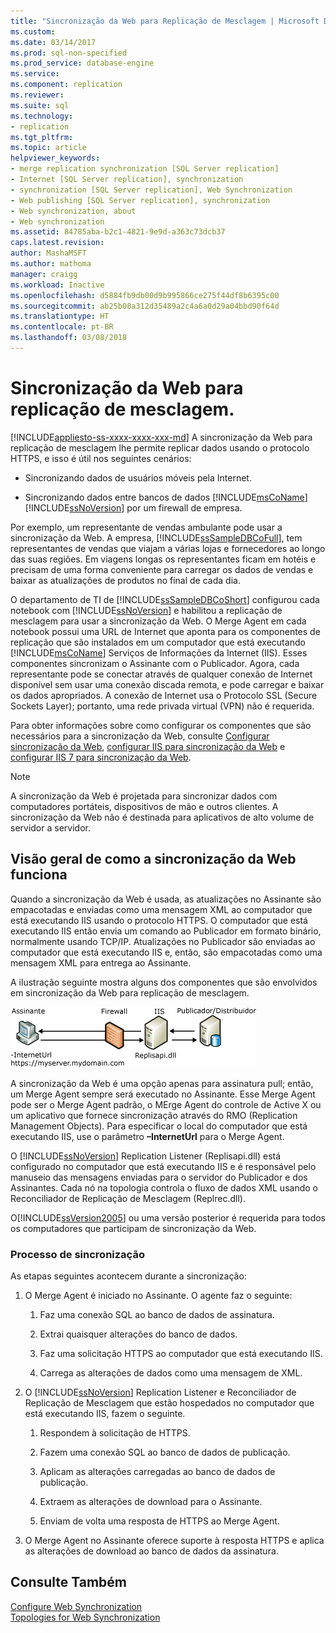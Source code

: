 ```yaml
---
title: "Sincronização da Web para Replicação de Mesclagem | Microsoft Docs"
ms.custom: 
ms.date: 03/14/2017
ms.prod: sql-non-specified
ms.prod_service: database-engine
ms.service: 
ms.component: replication
ms.reviewer: 
ms.suite: sql
ms.technology:
- replication
ms.tgt_pltfrm: 
ms.topic: article
helpviewer_keywords:
- merge replication synchronization [SQL Server replication]
- Internet [SQL Server replication], synchronization
- synchronization [SQL Server replication], Web Synchronization
- Web publishing [SQL Server replication], synchronization
- Web synchronization, about
- Web synchronization
ms.assetid: 84785aba-b2c1-4821-9e9d-a363c73dcb37
caps.latest.revision: 
author: MashaMSFT
ms.author: mathoma
manager: craigg
ms.workload: Inactive
ms.openlocfilehash: d5884fb9db00d9b995866ce275f44df8b6395c00
ms.sourcegitcommit: ab25b08a312d35489a2c4a6a0d29a04bbd90f64d
ms.translationtype: HT
ms.contentlocale: pt-BR
ms.lasthandoff: 03/08/2018
---
```

# <a name="web-synchronization-for-merge-replication"></a>Sincronização da Web para replicação de mesclagem.
[!INCLUDE[appliesto-ss-xxxx-xxxx-xxx-md](../../includes/appliesto-ss-xxxx-xxxx-xxx-md.md)]
  A sincronização da Web para replicação de mesclagem lhe permite replicar dados usando o protocolo HTTPS, e isso é útil nos seguintes cenários:  
  
-   Sincronizando dados de usuários móveis pela Internet.  
  
-   Sincronizando dados entre bancos de dados [!INCLUDE[msCoName](../../includes/msconame-md.md)][!INCLUDE[ssNoVersion](../../includes/ssnoversion-md.md)] por um firewall de empresa.  
  
 Por exemplo, um representante de vendas ambulante pode usar a sincronização da Web. A empresa, [!INCLUDE[ssSampleDBCoFull](../../includes/sssampledbcofull-md.md)], tem representantes de vendas que viajam a várias lojas e fornecedores ao longo das suas regiões. Em viagens longas os representantes ficam em hotéis e precisam de uma forma conveniente para carregar os dados de vendas e baixar as atualizações de produtos no final de cada dia.  
  
 O departamento de TI de [!INCLUDE[ssSampleDBCoShort](../../includes/sssampledbcoshort-md.md)] configurou cada notebook com [!INCLUDE[ssNoVersion](../../includes/ssnoversion-md.md)] e habilitou a replicação de mesclagem para usar a sincronização da Web. O Merge Agent em cada notebook possui uma URL de Internet que aponta para os componentes de replicação que são instalados em um computador que está executando [!INCLUDE[msCoName](../../includes/msconame-md.md)] Serviços de Informações da Internet (IIS). Esses componentes sincronizam o Assinante com o Publicador. Agora, cada representante pode se conectar através de qualquer conexão de Internet disponível sem usar uma conexão discada remota, e pode carregar e baixar os dados apropriados. A conexão de Internet usa o Protocolo SSL (Secure Sockets Layer); portanto, uma rede privada virtual (VPN) não é requerida.  
  
 Para obter informações sobre como configurar os componentes que são necessários para a sincronização da Web, consulte [Configurar sincronização da Web](../../relational-databases/replication/configure-web-synchronization.md), [configurar IIS para sincronização da Web](../../relational-databases/replication/configure-iis-for-web-synchronization.md) e [configurar IIS 7 para sincronização da Web](../../relational-databases/replication/configure-iis-7-for-web-synchronization.md).  
  
> [!NOTE]  
>  A sincronização da Web é projetada para sincronizar dados com computadores portáteis, dispositivos de mão e outros clientes. A sincronização da Web não é destinada para aplicativos de alto volume de servidor a servidor.  
  
## <a name="overview-of-how-web-synchronization-works"></a>Visão geral de como a sincronização da Web funciona  
 Quando a sincronização da Web é usada, as atualizações no Assinante são empacotadas e enviadas como uma mensagem XML ao computador que está executando IIS usando o protocolo HTTPS. O computador que está executando IIS então envia um comando ao Publicador em formato binário, normalmente usando TCP/IP. Atualizações no Publicador são enviadas ao computador que está executando IIS e, então, são empacotadas como uma mensagem XML para entrega ao Assinante.  
  
 A ilustração seguinte mostra alguns dos componentes que são envolvidos em sincronização da Web para replicação de mesclagem.  
  
 ![Fluxo de dados e componentes de sincronização da Web](../../relational-databases/replication/media/web-sync01.gif "Fluxo de dados e componentes de sincronização da Web")  
  
 A sincronização da Web é uma opção apenas para assinatura pull; então, um Merge Agent sempre será executado no Assinante. Esse Merge Agent pode ser o Merge Agent padrão, o MErge Agent do controle de Active X ou um aplicativo que fornece sincronização através do RMO (Replication Management Objects). Para especificar o local do computador que está executando IIS, use o parâmetro **–InternetUrl** para o Merge Agent.  
  
 O [!INCLUDE[ssNoVersion](../../includes/ssnoversion-md.md)] Replication Listener (Replisapi.dll) está configurado no computador que está executando IIS e é responsável pelo manuseio das mensagens enviadas para o servidor do Publicador e dos Assinantes. Cada nó na topologia controla o fluxo de dados XML usando o Reconciliador de Replicação de Mesclagem (Replrec.dll).  
  
 O[!INCLUDE[ssVersion2005](../../includes/ssversion2005-md.md)] ou uma versão posterior é requerida para todos os computadores que participam de sincronização da Web.  
  
### <a name="synchronization-process"></a>Processo de sincronização  
 As etapas seguintes acontecem durante a sincronização:  
  
1.  O Merge Agent é iniciado no Assinante. O agente faz o seguinte:  
  
    1.  Faz uma conexão SQL ao banco de dados de assinatura.  
  
    2.  Extrai quaisquer alterações do banco de dados.  
  
    3.  Faz uma solicitação HTTPS ao computador que está executando IIS.  
  
    4.  Carrega as alterações de dados como uma mensagem de XML.  
  
2.  O [!INCLUDE[ssNoVersion](../../includes/ssnoversion-md.md)] Replication Listener e Reconciliador de Replicação de Mesclagem que estão hospedados no computador que está executando IIS, fazem o seguinte.  
  
    1.  Respondem à solicitação de HTTPS.  
  
    2.  Fazem uma conexão SQL ao banco de dados de publicação.  
  
    3.  Aplicam as alterações carregadas ao banco de dados de publicação.  
  
    4.  Extraem as alterações de download para o Assinante.  
  
    5.  Enviam de volta uma resposta de HTTPS ao Merge Agent.  
  
3.  O Merge Agent no Assinante oferece suporte à resposta HTTPS e aplica as alterações de download ao banco de dados da assinatura.  
  
## <a name="see-also"></a>Consulte Também  
 [Configure Web Synchronization](../../relational-databases/replication/configure-web-synchronization.md)   
 [Topologies for Web Synchronization](../../relational-databases/replication/topologies-for-web-synchronization.md)  
  
  
